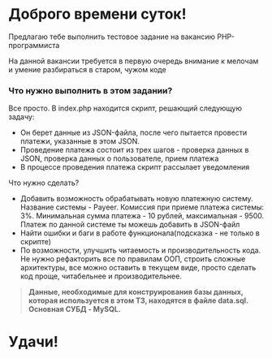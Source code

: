 # Доброго времени суток!

Предлагаю тебе выполнить тестовое задание на вакансию PHP-программиста

На данной вакансии требуется в первую очередь внимание к мелочам и умение разбираться в старом, чужом коде

### Что нужно выполнить в этом задании?

Все просто. В index.php находится скрипт, решающий следующую задачу:

- Он берет данные из JSON-файла, после чего пытается провести платежи, указанные в этом JSON.
- Проведение платежа состоит из трех шагов - проверка данных в JSON, проверка данных о пользователе, прием платежа
- В процессе проведения платежа скрипт рассылает уведомления

Что нужно сделать?

- Добавить возможность обрабатывать новую платежную систему. Название системы - Payeer. Комиссия при приеме платежа системы: 3%. Минимальная сумма платежа - 10 рублей, максимальная - 9500. Платеж по данной системе ты можешь добавить в JSON-файл
- Найти ошибки и баги в работе функционала(подсказка - не только в скрипте)
- По возможности, улучшить читаемость и производительность кода. Не нужно рефакторить все по правилам ООП, строить сложные архитектуры, все можно оставить в текущем виде, просто сделать код проще, читабельнее и производительнее.

>**Данные, необходимые для конструирования базы данных, которая используется в этом ТЗ, находятся в файле data.sql. Основная СУБД - MySQL.**

# Удачи!
